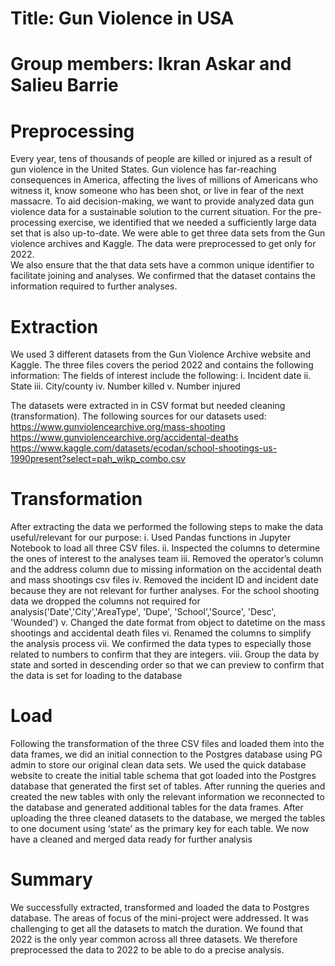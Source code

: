 

# Title: Gun Violence in USA 

# Group members: Ikran Askar and Salieu Barrie

# Preprocessing
Every year, tens of thousands of people are killed or injured as a result of gun violence in the United States. Gun violence has far-reaching consequences in America, affecting the lives of millions of Americans who witness it, know someone who has been shot, or live in fear of the next massacre. To aid decision-making, we want to provide analyzed data gun violence data for a sustainable solution to the current situation. 
For the pre-processing exercise, we identified that we needed a sufficiently large data set that is also up-to-date. We were able to get three data sets from the Gun violence archives and Kaggle. The data were preprocessed to get only for 2022.  
We also ensure that the that data sets have a common unique identifier to facilitate joining and analyses. 
We confirmed that the dataset contains the information required to further analyses. 

# Extraction
We used 3 different datasets from the Gun Violence Archive website and Kaggle. The three files covers the period 2022 and contains the following  information:
The fields of interest include the following:
i.	Incident date
ii.	State
iii.	City/county
iv.	Number killed
v.	Number injured

The datasets were extracted in in CSV format but needed cleaning (transformation). 
The following sources for our datasets used:
 https://www.gunviolencearchive.org/mass-shooting   
 https://www.gunviolencearchive.org/accidental-deaths 
https://www.kaggle.com/datasets/ecodan/school-shootings-us-1990present?select=pah_wikp_combo.csv


# Transformation
After extracting the data we performed the following steps to make the data useful/relevant for our purpose:
i.	Used Pandas functions in Jupyter Notebook to load all three CSV files.
ii.	Inspected the columns to determine the ones of interest to the analyses team
iii.	Removed the operator’s column and the address column due to missing information on the accidental death and mass shootings csv files
iv.	Removed the incident ID and incident date because they are not relevant for further analyses.
For the school shooting data we dropped the columns not required for analysis('Date','City','AreaType', 'Dupe', 'School','Source', 'Desc', 'Wounded')
v.	Changed the date format from object to datetime on the mass shootings and accidental death files
vi.	Renamed the columns to simplify the analysis process
vii.	We confirmed the data types to especially those related to numbers to confirm that they are integers. 
viii.	Group the data by state and sorted in descending order so that we can preview to confirm that the data is set for loading to the database
 

# Load
Following the transformation of the three CSV files and loaded them into the data frames, we did an initial connection to the Postgres database using PG admin to store our original clean data sets. We used the quick database website to create the initial table schema that got loaded into the Postgres database that generated the first set of tables. After running the queries and created the new tables with only the relevant information we reconnected to the database and generated additional tables for the data frames.
After uploading the three cleaned datasets to the database, we merged the tables to one document using ‘state’ as the primary key for each table. We now have a cleaned and merged data ready for further analysis

 

# Summary
We successfully extracted, transformed and loaded the data to Postgres database. The areas of focus of the mini-project were addressed. It was challenging to get all the datasets to match the duration. We found that 2022 is the only year common across all three datasets. We therefore preprocessed the data to 2022 to be able to do a precise analysis. 

